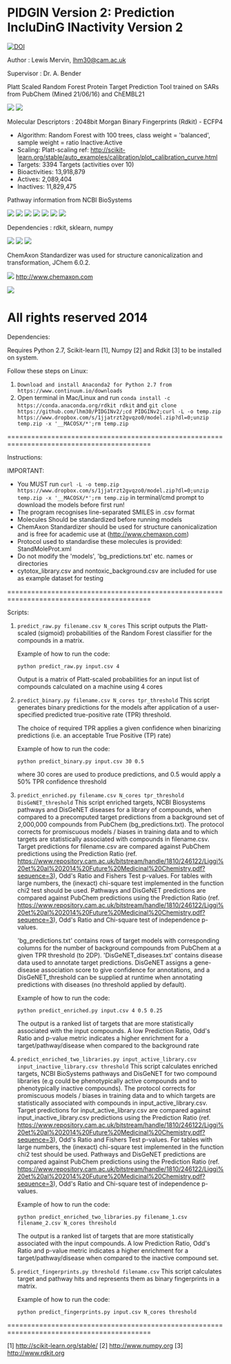PIDGIN Version 2: Prediction IncluDinG INactivity Version 2
===========
[![DOI](https://zenodo.org/badge/10824/lhm30/PIDGIN.svg)](http://dx.doi.org/10.5281/zenodo.15984)


Author : Lewis Mervin, lhm30@cam.ac.uk

Supervisor : Dr. A. Bender

Platt Scaled Random Forest Protein Target Prediction Tool trained on SARs from PubChem (Mined 21/06/16) and ChEMBL21

![](https://pubchem.ncbi.nlm.nih.gov/images/pubchemlogob.gif) ![](http://upload.wikimedia.org/wikipedia/commons/a/a1/Chembl_logo.png)

Molecular Descriptors : 2048bit Morgan Binary Fingerprints (Rdkit) - ECFP4

* Algorithm: Random Forest with 100 trees, class weight = 'balanced', sample weight = ratio Inactive:Active
* Scaling: Platt-scaling ref: http://scikit-learn.org/stable/auto_examples/calibration/plot_calibration_curve.html
* Targets: 3394 Targets (activities over 10)
* Bioactivities: 13,918,879
* Actives:	2,089,404
* Inactives:	11,829,475

Pathway information from NCBI BioSystems

![](http://www.ncbi.nlm.nih.gov/Structure/IMG/banner_graphics/biosystems_entrez3.png) ![](http://www.genome.jp/Fig/kegg128.gif) ![](http://biocyc.org/BioCyc.gif) ![](http://blog.openhelix.eu/wp-content/uploads/2011/01/Reactome_logo.jpg) ![](http://i.picresize.com/images/2015/04/29/oAE7h.png) ![](https://s-media-cache-ak0.pinimg.com/216x146/e3/71/2d/e3712dd81b80c17e24d4fb529f6bafab.jpg) ![](http://www.wikipathways.org/skins/common/images/earth-or-pathway_text3_beta.png)

Dependencies : rdkit, sklearn, numpy

![](http://www.rdkit.org/Images/logo.png) ![](http://scikit-learn.org/stable/_static/scikit-learn-logo-small.png) ![](http://upload.wikimedia.org/wikipedia/ru/c/cc/Numpylogo.png)

ChemAxon Standardizer was used for structure canonicalization and transformation, JChem 6.0.2.

![](http://www.chemaxon.com/images/powered_100px.gif)  http://www.chemaxon.com

![](https://dnasu.org/DNASU/image/Uniprot300.jpg)


All rights reserved 2014
==========================================================================================


Dependencies: 

Requires Python 2.7, Scikit-learn [1], Numpy [2] and Rdkit [3] to be installed on system.

Follow these steps on Linux:
 
1. ```Download and install Anaconda2 for Python 2.7 from https://www.continuum.io/downloads```
2. Open terminal in Mac/Linux and run ```conda install -c https://conda.anaconda.org/rdkit rdkit``` and ```git clone https://github.com/lhm30/PIDGINv2/;cd PIDGINv2;curl -L -o temp.zip https://www.dropbox.com/s/1jjatrzt2gvqzo0/model.zip?dl=0;unzip temp.zip -x '__MACOSX/*';rm temp.zip```


==========================================================================================


Instructions:

IMPORTANT:
*	You MUST run ```curl -L -o temp.zip https://www.dropbox.com/s/1jjatrzt2gvqzo0/model.zip?dl=0;unzip temp.zip -x '__MACOSX/*';rm temp.zip``` in terminal/cmd prompt to download the models before first run!
*	The program recognises line-separated SMILES in .csv format
*	Molecules Should be standardized before running models
*	ChemAxon Standardizer should be used for structure canonicalization and is free for academic use at (http://www.chemaxon.com)
*	Protocol used to standardise these molecules is provided: StandMoleProt.xml
*	Do not modify the 'models', 'bg_predictions.txt' etc. names or directories 
*	cytotox_library.csv and nontoxic_background.csv are included for use as example dataset for testing

==========================================================================================


Scripts:

1. ```predict_raw.py filename.csv N_cores```
    This script outputs the Platt-scaled (sigmoid) probabilities of the Random Forest classifier for the compounds in a matrix.
    
    Example of how to run the code:

    ```
    python predict_raw.py input.csv 4
    ```
	
	Output is a matrix of Platt-scaled probabilities for an input list of compounds calculated on a machine using 4 cores

2. ```predict_binary.py filename.csv N_cores tpr_threshold```
    This script generates binary predictions for the models after application of a user-specified predicted true-positive rate (TPR) threshold.
    
    The choice of required TPR applies a given confidence when binarizing predictions (i.e. an acceptable True Positive (TP) rate)
   
    Example of how to run the code:
    ```
    python predict_binary.py input.csv 30 0.5
    ```
    
    where 30 cores are used to produce predictions, and 0.5 would apply a 50% TPR confidence threshold
    
3. ```predict_enriched.py filename.csv N_cores tpr_threshold DisGeNET_threshold```
    This script enriched targets, NCBI Biosystems pathways and DisGeNET diseases for a library of compounds, when compared to a precomputed target predictions from a background set of 2,000,000 compounds from PubChem (bg_predictions.txt). 
    The protocol corrects for promiscuous models / biases in training data and to which targets are statistically associated with compounds in filename.csv.
    Target predictions for filename.csv are compared against PubChem predictions using the Prediction Ratio (ref. https://www.repository.cam.ac.uk/bitstream/handle/1810/246122/Liggi%20et%20al%202014%20Future%20Medicinal%20Chemistry.pdf?sequence=3), Odd's Ratio and Fishers Test p-values.
    For tables with large numbers, the (inexact) chi-square test implemented in the function chi2 test should be used. Pathways and DisGeNET predictions are compared against PubChem predictions using the Prediction Ratio (ref. https://www.repository.cam.ac.uk/bitstream/handle/1810/246122/Liggi%20et%20al%202014%20Future%20Medicinal%20Chemistry.pdf?sequence=3), Odd's Ratio and Chi-square test of independence p-values.

    'bg_predictions.txt' contains rows of target models with corresponding columns for the number of background compounds from PubChem at a given TPR threshold (to 2DP).
    'DisGeNET_diseases.txt' contains disease data used to annotate target predictions. DisGeNET assigns a gene-disease association score to give confidence for annotations, and a DisGeNET_threshold can be supplied at runtime when annotating predictions with diseases (no threshold applied by default).
        
    Example of how to run the code:

    ```
    python predict_enriched.py input.csv 4 0.5 0.25
    ```
    
    The output is a ranked list of targets that are more statistically associated with the input compounds. A low Prediction Ratio, Odd's Ratio and p-value metric indicates a higher enrichment for a target/pathway/disease when compared to the background rate
    
7. ```predict_enriched_two_libraries.py input_active_library.csv input_inactive_library.csv threshold```
    This script calculates enriched targets, NCBI BioSystems pathways and DisGeNET for two compound libraries (e.g could be phenotypically active compounds and to phenotypically inactive compounds).
    The protocol corrects for promiscuous models / biases in training data and to which targets are statistically associated with compounds in input_active_library.csv.
    Target predictions for input_active_library.csv are compared against input_inactive_library.csv predictions using the Prediction Ratio (ref. https://www.repository.cam.ac.uk/bitstream/handle/1810/246122/Liggi%20et%20al%202014%20Future%20Medicinal%20Chemistry.pdf?sequence=3), Odd's Ratio and Fishers Test p-values.
    For tables with large numbers, the (inexact) chi-square test implemented in the function chi2 test should be used. Pathways and DisGeNET predictions are compared against PubChem predictions using the Prediction Ratio (ref. https://www.repository.cam.ac.uk/bitstream/handle/1810/246122/Liggi%20et%20al%202014%20Future%20Medicinal%20Chemistry.pdf?sequence=3), Odd's Ratio and Chi-square test of independence p-values.

    Example of how to run the code:

    ```
    python predict_enriched_two_libraries.py filename_1.csv filename_2.csv N_cores threshold
    ```
    
    The output is a ranked list of targets that are more statistically associated with the input compounds. A low Prediction Ratio, Odd's Ratio and p-value metric indicates a higher enrichment for a target/pathway/disease when compared to the inactive compound set.
    
8. ```predict_fingerprints.py threshold filename.csv```
    This script calculates target and pathway hits and represents them as binary fingerprints in a matrix.
    
    Example of how to run the code:

    ```
    python predict_fingerprints.py input.csv N_cores threshold
    ```

==========================================================================================

 [1] http://scikit-learn.org/stable/
 [2] http://www.numpy.org
 [3] http://www.rdkit.org
